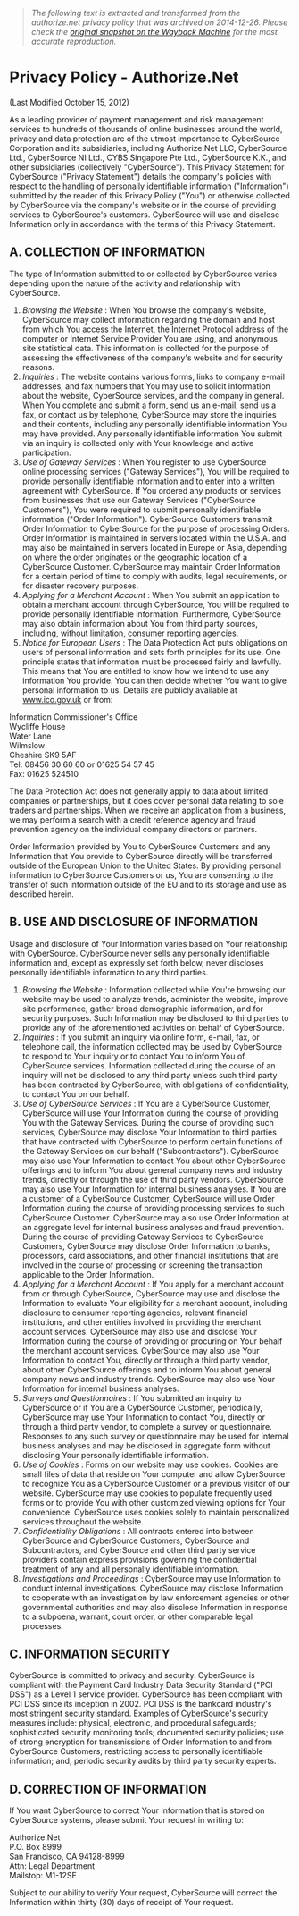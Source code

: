 > *The following text is extracted and transformed from the authorize.net privacy policy that was archived on 2014-12-26. Please check the [original snapshot on the Wayback Machine](https://web.archive.org/web/20141226031112id_/http%3A//www.authorize.net/company/privacy) for the most accurate reproduction.*

# Privacy Policy - Authorize.Net

(Last Modified October 15, 2012)

As a leading provider of payment management and risk management services to hundreds of thousands of online businesses around the world, privacy and data protection are of the utmost importance to CyberSource Corporation and its subsidiaries, including Authorize.Net LLC, CyberSource Ltd., CyberSource NI Ltd., CYBS Singapore Pte Ltd., CyberSource K.K., and other subsidiaries (collectively "CyberSource"). This Privacy Statement for CyberSource ("Privacy Statement") details the company's policies with respect to the handling of personally identifiable information ("Information") submitted by the reader of this Privacy Policy ("You") or otherwise collected by CyberSource via the company's website or in the course of providing services to CyberSource's customers. CyberSource will use and disclose Information only in accordance with the terms of this Privacy Statement.

## A. COLLECTION OF INFORMATION

The type of Information submitted to or collected by CyberSource varies depending upon the nature of the activity and relationship with CyberSource.

  1.  _Browsing the Website_ : When You browse the company's website, CyberSource may collect information regarding the domain and host from which You access the Internet, the Internet Protocol address of the computer or Internet Service Provider You are using, and anonymous site statistical data. This information is collected for the purpose of assessing the effectiveness of the company's website and for security reasons.
  2.  _Inquiries_ : The website contains various forms, links to company e-mail addresses, and fax numbers that You may use to solicit information about the website, CyberSource services, and the company in general. When You complete and submit a form, send us an e-mail, send us a fax, or contact us by telephone, CyberSource may store the inquiries and their contents, including any personally identifiable information You may have provided. Any personally identifiable information You submit via an inquiry is collected only with Your knowledge and active participation.
  3.  _Use of Gateway Services_ : When You register to use CyberSource online processing services ("Gateway Services"), You will be required to provide personally identifiable information and to enter into a written agreement with CyberSource. If You ordered any products or services from businesses that use our Gateway Services ("CyberSource Customers"), You were required to submit personally identifiable information ("Order Information"). CyberSource Customers transmit Order Information to CyberSource for the purpose of processing Orders. Order Information is maintained in servers located within the U.S.A. and may also be maintained in servers located in Europe or Asia, depending on where the order originates or the geographic location of a CyberSource Customer. CyberSource may maintain Order Information for a certain period of time to comply with audits, legal requirements, or for disaster recovery purposes.
  4.  _Applying for a Merchant Account_ : When You submit an application to obtain a merchant account through CyberSource, You will be required to provide personally identifiable information. Furthermore, CyberSource may also obtain information about You from third party sources, including, without limitation, consumer reporting agencies.
  5.  _Notice for European Users_ : The Data Protection Act puts obligations on users of personal information and sets forth principles for its use. One principle states that information must be processed fairly and lawfully. This means that You are entitled to know how we intend to use any information You provide. You can then decide whether You want to give personal information to us. Details are publicly available at www.ico.gov.uk or from:

Information Commissioner's Office  
Wycliffe House  
Water Lane  
Wilmslow  
Cheshire SK9 5AF  
Tel: 08456 30 60 60 or 01625 54 57 45  
Fax: 01625 524510

The Data Protection Act does not generally apply to data about limited companies or partnerships, but it does cover personal data relating to sole traders and partnerships. When we receive an application from a business, we may perform a search with a credit reference agency and fraud prevention agency on the individual company directors or partners. 

Order Information provided by You to CyberSource Customers and any Information that You provide to CyberSource directly will be transferred outside of the European Union to the United States. By providing personal information to CyberSource Customers or us, You are consenting to the transfer of such information outside of the EU and to its storage and use as described herein.




## B. USE AND DISCLOSURE OF INFORMATION

Usage and disclosure of Your Information varies based on Your relationship with CyberSource. CyberSource never sells any personally identifiable information and, except as expressly set forth below, never discloses personally identifiable information to any third parties.

  1.  _Browsing the Website_ : Information collected while You're browsing our website may be used to analyze trends, administer the website, improve site performance, gather broad demographic information, and for security purposes. Such Information may be disclosed to third parties to provide any of the aforementioned activities on behalf of CyberSource.
  2.  _Inquiries_ : If you submit an inquiry via online form, e-mail, fax, or telephone call, the information collected may be used by CyberSource to respond to Your inquiry or to contact You to inform You of CyberSource services. Information collected during the course of an inquiry will not be disclosed to any third party unless such third party has been contracted by CyberSource, with obligations of confidentiality, to contact You on our behalf.
  3.  _Use of CyberSource Services_ : If You are a CyberSource Customer, CyberSource will use Your Information during the course of providing You with the Gateway Services. During the course of providing such services, CyberSource may disclose Your Information to third parties that have contracted with CyberSource to perform certain functions of the Gateway Services on our behalf ("Subcontractors"). CyberSource may also use Your Information to contact You about other CyberSource offerings and to inform You about general company news and industry trends, directly or through the use of third party vendors. CyberSource may also use Your Information for internal business analyses. If You are a customer of a CyberSource Customer, CyberSource will use Order Information during the course of providing processing services to such CyberSource Customer. CyberSource may also use Order Information at an aggregate level for internal business analyses and fraud prevention. During the course of providing Gateway Services to CyberSource Customers, CyberSource may disclose Order Information to banks, processors, card associations, and other financial institutions that are involved in the course of processing or screening the transaction applicable to the Order Information.
  4.  _Applying for a Merchant Account_ : If You apply for a merchant account from or through CyberSource, CyberSource may use and disclose the Information to evaluate Your eligibility for a merchant account, including disclosure to consumer reporting agencies, relevant financial institutions, and other entities involved in providing the merchant account services. CyberSource may also use and disclose Your Information during the course of providing or procuring on Your behalf the merchant account services. CyberSource may also use Your Information to contact You, directly or through a third party vendor, about other CyberSource offerings and to inform You about general company news and industry trends. CyberSource may also use Your Information for internal business analyses.
  5.  _Surveys and Questionnaires_ : If You submitted an inquiry to CyberSource or if You are a CyberSource Customer, periodically, CyberSource may use Your Information to contact You, directly or through a third party vendor, to complete a survey or questionnaire. Responses to any such survey or questionnaire may be used for internal business analyses and may be disclosed in aggregate form without disclosing Your personally identifiable information.
  6.  _Use of Cookies_ : Forms on our website may use cookies. Cookies are small files of data that reside on Your computer and allow CyberSource to recognize You as a CyberSource Customer or a previous visitor of our website. CyberSource may use cookies to populate frequently used forms or to provide You with other customized viewing options for Your convenience. CyberSource uses cookies solely to maintain personalized services throughout the website.
  7.  _Confidentiality Obligations_ : All contracts entered into between CyberSource and CyberSource Customers, CyberSource and Subcontractors, and CyberSource and other third party service providers contain express provisions governing the confidential treatment of any and all personally identifiable information.
  8.  _Investigations and Proceedings_ : CyberSource may use Information to conduct internal investigations. CyberSource may disclose Information to cooperate with an investigation by law enforcement agencies or other governmental authorities and may also disclose Information in response to a subpoena, warrant, court order, or other comparable legal processes.



## C. INFORMATION SECURITY

CyberSource is committed to privacy and security. CyberSource is compliant with the Payment Card Industry Data Security Standard ("PCI DSS") as a Level 1 service provider. CyberSource has been compliant with PCI DSS since its inception in 2002. PCI DSS is the bankcard industry's most stringent security standard. Examples of CyberSource's security measures include: physical, electronic, and procedural safeguards; sophisticated security monitoring tools; documented security policies; use of strong encryption for transmissions of Order Information to and from CyberSource Customers; restricting access to personally identifiable information; and, periodic security audits by third party security experts.

## D. CORRECTION OF INFORMATION

If You want CyberSource to correct Your Information that is stored on CyberSource systems, please submit Your request in writing to:

Authorize.Net  
P.O. Box 8999  
San Francisco, CA 94128-8999  
Attn: Legal Department  
Mailstop: M1-12SE

Subject to our ability to verify Your request, CyberSource will correct the Information within thirty (30) days of receipt of Your request.

